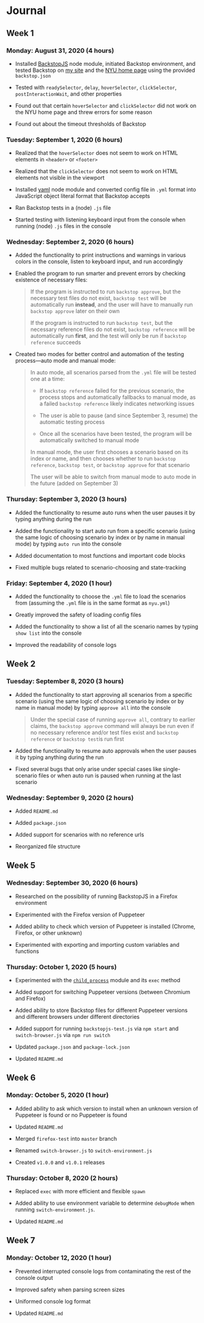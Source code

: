 # Journal

## Week 1

### Monday: August 31, 2020 (4 hours)

- Installed [BackstopJS](https://github.com/garris/BackstopJS) node module, initiated Backstop environment, and tested Backstop on [my site](https://zhumingcheng697.github.io/Portfolio-Site/) and the [NYU home page](https://www.nyu.edu/) using the provided `backstop.json`

- Tested with `readySelector`, `delay`, `hoverSelector`, `clickSelector`, `postInteractionWait`, and other properties

- Found out that certain `hoverSelector` and `clickSelector` did not work on the NYU home page and threw errors for some reason

- Found out about the timeout thresholds of Backstop

### Tuesday: September 1, 2020 (6 hours)

- Realized that the `hoverSelector` does not seem to work on HTML elements in `<header>` or `<footer>`

- Realized that the `clickSelector` does not seem to work on HTML elements not visible in the viewport

- Installed [yaml](https://www.npmjs.com/package/yaml) node module and converted config file in `.yml` format into JavaScript object literal format that Backstop accepts

- Ran Backstop tests in a (node) `.js` file

- Started testing with listening keyboard input from the console when running (node) `.js` files in the console

### Wednesday: September 2, 2020 (6 hours)

- Added the functionality to print instructions and warnings in various colors in the console, listen to keyboard input, and run accordingly

- Enabled the program to run smarter and prevent errors by checking existence of necessary files:

    > If the program is instructed to run `backstop approve`, but the necessary test files do not exist, `backstop test` will be automatically run **instead**, and the user will have to manually run `backstop approve` later on their own
    >
    > If the program is instructed to run `backstop test`, but the necessary reference files do not exist, `backstop reference` will be automatically run **first**, and the test will only be run if `backstop reference` succeeds

- Created two modes for better control and automation of the testing process—auto mode and manual mode:

    > In auto mode, all scenarios parsed from the `.yml` file will be tested one at a time:
    >
    >   - If `backstop reference` failed for the previous scenario, the process stops and automatically fallbacks to manual mode, as a failed `backstop reference` likely indicates networking issues
    >
    >   - The user is able to pause (and since September 3, resume) the automatic testing process
    >
    >   - Once all the scenarios have been tested, the program will be automatically switched to manual mode
    >
    > In manual mode, the user first chooses a scenario based on its index or name, and then chooses whether to run `backstop reference`, `backstop test`, or `backstop approve` for that scenario
    >
    > The user will be able to switch from manual mode to auto mode in the future (added on September 3)

### Thursday: September 3, 2020 (3 hours) 

- Added the functionality to resume auto runs when the user pauses it by typing anything during the run

- Added the functionality to start auto run from a specific scenario (using the same logic of choosing scenario by index or by name in manual mode) by typing `auto run` into the console

- Added documentation to most functions and important code blocks

- Fixed multiple bugs related to scenario-choosing and state-tracking

### Friday: September 4, 2020 (1 hour)

- Added the functionality to choose the `.yml` file to load the scenarios from (assuming the `.yml` file is in the same format as `nyu.yml`)

- Greatly improved the safety of loading config files

- Added the functionality to show a list of all the scenario names by typing `show list` into the console

- Improved the readability of console logs

## Week 2

### Tuesday: September 8, 2020 (3 hours)

- Added the functionality to start approving all scenarios from a specific scenario (using the same logic of choosing scenario by index or by name in manual mode) by typing `approve all` into the console

    > Under the special case of running `approve all`, contrary to earlier claims, the `backstop approve` command will always be run even if no necessary reference and/or test files exist and `backstop reference` or `backstop test`is run first

- Added the functionality to resume auto approvals when the user pauses it by typing anything during the run

- Fixed several bugs that only arise under special cases like single-scenario files or when auto run is paused when running at the last scenario

### Wednesday: September 9, 2020 (2 hours)

- Added `README.md`

- Added `package.json`

- Added support for scenarios with no reference urls

- Reorganized file structure

## Week 5

### Wednesday: September 30, 2020 (6 hours)

- Researched on the possibility of running BackstopJS in a Firefox environment

- Experimented with the Firefox version of Puppeteer

- Added ability to check which version of Puppeteer is installed (Chrome, Firefox, or other unknown)

- Experimented with exporting and importing custom variables and functions

### Thursday: October 1, 2020 (5 hours)

- Experimented with the [`child_process`](https://nodejs.org/api/child_process.html) module and its `exec` method

- Added support for switching Puppeteer versions (between Chromium and Firefox)

- Added ability to store Backstop files for different Puppeteer versions and different browsers under different directories

- Added support for running `backstopjs-test.js` via `npm start` and `switch-browser.js` via `npm run switch`

- Updated `package.json` and `package-lock.json`

- Updated `README.md`

## Week 6

### Monday: October 5, 2020 (1 hour)

- Added ability to ask which version to install when an unknown version of Puppeteer is found or no Puppeteer is found

- Updated `README.md`

- Merged `firefox-test` into `master` branch

- Renamed `switch-browser.js` to `switch-environment.js`

- Created `v1.0.0` and `v1.0.1` releases

### Thursday: October 8, 2020 (2 hours)

- Replaced `exec` with more efficient and flexible `spawn`

- Added ability to use environment variable to determine `debugMode` when running `switch-environment.js`.

- Updated `README.md`

## Week 7

### Monday: October 12, 2020 (1 hour)

- Prevented interrupted console logs from contaminating the rest of the console output

- Improved safety when parsing screen sizes

- Uniformed console log format

- Updated `README.md`